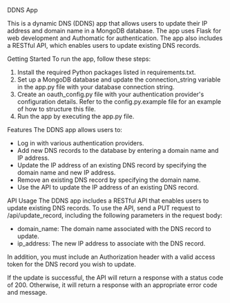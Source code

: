 DDNS App

This is a dynamic DNS (DDNS) app that allows users to update their IP address and domain name in a MongoDB database. The app uses Flask for web development and Authomatic for authentication. The app also includes a RESTful API, which enables users to update existing DNS records.

Getting Started
To run the app, follow these steps:

1. Install the required Python packages listed in requirements.txt.
2. Set up a MongoDB database and update the connection_string variable in the app.py file with your database connection string.
3. Create an oauth_config.py file with your authentication provider's configuration details. Refer to the config.py.example file for an example of how to structure this file.
4. Run the app by executing the app.py file.

Features
The DDNS app allows users to:

- Log in with various authentication providers.
- Add new DNS records to the database by entering a domain name and IP address.
- Update the IP address of an existing DNS record by specifying the domain name and new IP address.
- Remove an existing DNS record by specifying the domain name.
- Use the API to update the IP address of an existing DNS record.

API Usage
The DDNS app includes a RESTful API that enables users to update existing DNS records. To use the API, send a PUT request to /api/update_record, including the following parameters in the request body:

- domain_name: The domain name associated with the DNS record to update.
- ip_address: The new IP address to associate with the DNS record.

In addition, you must include an Authorization header with a valid access token for the DNS record you wish to update.

If the update is successful, the API will return a response with a status code of 200. Otherwise, it will return a response with an appropriate error code and message.
